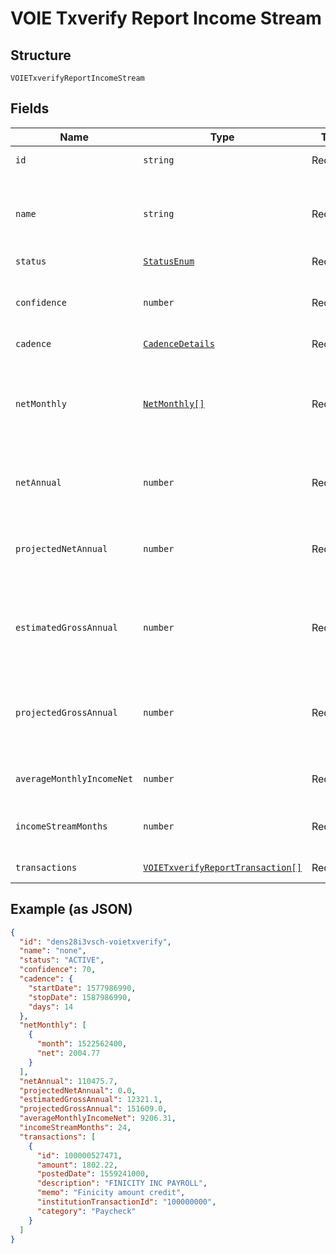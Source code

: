 
# VOIE Txverify Report Income Stream

## Structure

`VOIETxverifyReportIncomeStream`

## Fields

| Name | Type | Tags | Description |
|  --- | --- | --- | --- |
| `id` | `string` | Required | Finicity’s income stream ID |
| `name` | `string` | Required | A human-readable name based on the normalizedPayee name of the transactions for this income stream |
| `status` | [`StatusEnum`](../../doc/models/status-enum.md) | Required | active or inactive |
| `confidence` | `number` | Required | Level of confidence that the deposit stream represents income (example: 85%) |
| `cadence` | [`CadenceDetails`](../../doc/models/cadence-details.md) | Required | - |
| `netMonthly` | [`NetMonthly[]`](../../doc/models/net-monthly.md) | Required | A list of net monthly records. One instance for each complete calendar month in the report<br>**Constraints**: *Unique Items Required* |
| `netAnnual` | `number` | Required | Sum of all values in netMonthlyIncome over the previous 12 months |
| `projectedNetAnnual` | `number` | Required | Projected net income over the next 12 months, across all income streams, based on netAnnualIncome |
| `estimatedGrossAnnual` | `number` | Required | Before-tax gross annual income (estimated from netAnnual) across all income stream in the past 12 months |
| `projectedGrossAnnual` | `number` | Required | Projected gross income over the next 12 months, across all active income streams, based on projectedNetAnnual |
| `averageMonthlyIncomeNet` | `number` | Required | Monthly average amount over the previous 24 months |
| `incomeStreamMonths` | `number` | Required | The number of months the income transactions are observed |
| `transactions` | [`VOIETxverifyReportTransaction[]`](../../doc/models/voie-txverify-report-transaction.md) | Required | A list of transaction records |

## Example (as JSON)

```json
{
  "id": "dens28i3vsch-voietxverify",
  "name": "none",
  "status": "ACTIVE",
  "confidence": 70,
  "cadence": {
    "startDate": 1577986990,
    "stopDate": 1587986990,
    "days": 14
  },
  "netMonthly": [
    {
      "month": 1522562400,
      "net": 2004.77
    }
  ],
  "netAnnual": 110475.7,
  "projectedNetAnnual": 0.0,
  "estimatedGrossAnnual": 12321.1,
  "projectedGrossAnnual": 151609.0,
  "averageMonthlyIncomeNet": 9206.31,
  "incomeStreamMonths": 24,
  "transactions": [
    {
      "id": 100000527471,
      "amount": 1802.22,
      "postedDate": 1559241000,
      "description": "FINICITY INC PAYROLL",
      "memo": "Finicity amount credit",
      "institutionTransactionId": "100000000",
      "category": "Paycheck"
    }
  ]
}
```

